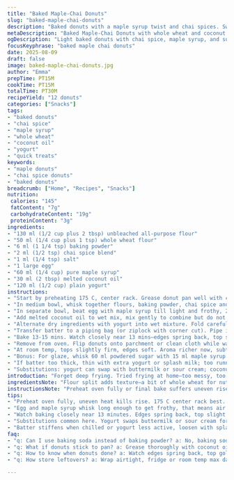 ```yaml
---
title: "Baked Maple-Chai Donuts"
slug: "baked-maple-chai-donuts"
description: "Baked donuts with a maple syrup twist and chai spices. Swapped some flour for whole wheat and buttermilk for plain yogurt. Replaced canola oil with melted coconut oil for a subtle aroma and swapped baking soda for baking powder. Batter piped into a donut pan, baked at 175 C. Texture tender but with a hint of chew from whole wheat. Lightly sweet, earthy spices fill the nose as they bake. Perfect for those who want quick, less greasy treats without deep frying but still crave donuty vibes."
metaDescription: "Baked Maple-Chai Donuts with whole wheat and coconut oil, tender crumb with subtle chew. Warm spices and maple syrup notes. Quick 30-minute bake, less greasy treat."
ogDescription: "Light baked donuts with chai spice, maple syrup, and subtle whole wheat chew. Coconut oil and yogurt swap for moist texture. Fast bake, cozy flavors."
focusKeyphrase: "baked maple chai donuts"
date: 2025-08-09
draft: false
image: baked-maple-chai-donuts.jpg
author: "Emma"
prepTime: PT15M
cookTime: PT15M
totalTime: PT30M
recipeYield: "12 donuts"
categories: ["Snacks"]
tags:
- "baked donuts"
- "chai spice"
- "maple syrup"
- "whole wheat"
- "coconut oil"
- "yogurt"
- "quick treats"
keywords:
- "maple donuts"
- "chai spice donuts"
- "baked donuts"
breadcrumb: ["Home", "Recipes", "Snacks"]
nutrition: 
 calories: "145"
 fatContent: "7g"
 carbohydrateContent: "19g"
 proteinContent: "3g"
ingredients:
- "130 ml (1/2 cup plus 2 tbsp) unbleached all-purpose flour"
- "50 ml (1/4 cup plus 1 tsp) whole wheat flour"
- "6 ml (1 1/4 tsp) baking powder"
- "2 ml (1/2 tsp) chai spice blend"
- "1 ml (1/4 tsp) salt"
- "1 large egg"
- "60 ml (1/4 cup) pure maple syrup"
- "30 ml (2 tbsp) melted coconut oil"
- "120 ml (1/2 cup) plain yogurt"
instructions:
- "Start by preheating 175 C, center rack. Grease donut pan well with coconut oil or nonstick spray. So important, these get sticky otherwise. Set aside."
- "In medium bowl, whisk together flours, baking powder, chai spice and salt. Notice the chai aroma already? That’s your bonus."
- "In separate bowl, beat egg with maple syrup till light and frothy, 2 minutes tops. Use a whisk, vigor matters here."
- "Add melted coconut oil to wet mix, mix gently to combine but do not overwork."
- "Alternate dry ingredients with yogurt into wet mixture. Fold carefully until batter comes together smooth, no lumps but don’t overmix or the donuts get tough."
- "Transfer batter to a piping bag (or ziplock with corner cut). Pipe into each cavity till about 3/4 full. Clean edges, messy batter burns and smells acrid."
- "Bake 13-15 mins. Watch closely near 13 mins—edges spring back, top slightly golden. Don’t rely solely on toothpick; sometimes it sticks a bit due to sugar content. Gently press donut surface, should bounce back slightly yet feel set."
- "Remove from oven. Flip donuts onto parchment or clean cloth while warm. Cooling first avoids soggy bottoms but no need to wait long or they dry out."
- "At room temp, tops slightly firm, edges soft. Aroma richer now, subtle maple with warm spices weaving through. Ideal eaten same day."
- "Bonus: For glaze, whisk 60 ml powdered sugar with 15 ml maple syrup and little water. Drizzle cooled donuts for shiny, sweet kiss."
- "If batter too thick, thin with extra yogurt or splash milk; too runny add spoon flour, but small tweaks, batter needs body."
- "Substitutions: yogurt can swap with buttermilk or sour cream; coconut oil replace with mild olive or vegetable oil. Baking powder needed for rise; baking soda won't work alone due to acidity changes from swapping ingredients."
introduction: "Forget deep frying. Tried frying at home—too messy, too fiddly, and the oil smell stuck around. Baked donuts answer that frustration with a kinder kitchen vibe and fewer calories. Plus, the maple and chai combo brings an unexpected warmth—a hint of spice and caramel sweetness you don’t see in usual donuts. These aren’t super fluffy but strong enough, tender crumb and crumbly edges that snap when you bite in. Been hunting a balance between texture and flavor for ages. Today’s iteration hits a lovely note.Substituting flours introduces nutty undertone, coconut oil brings subtle tropical aroma. Watch the batter consistency, too thin = flat, too thick = heavy. Piping helps portion control and shape. Timing’s everything; oven heat varies, so don’t just count minutes. Dough’s springy feel and top golden curl tell you when they’re ready. Cool properly or you lose that gentle chew."
ingredientsNote: "Flour split adds texture—a bit of whole wheat for nuttiness and density. Baking powder increased compensates for the lack of baking soda and presence of yogurt. Chai spice—my secret weapon here—adds complexity: cinnamon, cardamom, clove, tiny pinch of nutmeg. Could skip but flavor falls flat. Maple syrup replaces refined sugar for natural sweetness and moisture; reduces dryness. Coconut oil melts at body temp, lets donuts slice cleanly but keeps crumb moist. Yogurt swaps buttermilk; provides acidity and tenderizes crumb, helps chemical leaveners activate. Egg binds fats and liquids. Salt balances sweet and rounds flavor profile. Important to measure liquids exactly—too much yogurt, donuts collapse. Greasing pan thoroughly avoids sticky mess; reusable donut pans often cling if neglected. Piping batter instead of spooning ensures even thickness, consistent bake."
instructionsNote: "Preheat oven fully or final bake suffers uneven rise and dense donut centers. Use whisk to really aerate eggs and maple, builds subtle lift. Oil must be melted and warm but not hot or eggs cook prematurely. Mix gently when combining wet and dry, overmix makes tough donuts; a few little streaks of flour ok—better than heavy paste. Piping bags save time and mess; no need for fancy equipment, ziplock corner snip works fine. Bake times slight range; start checking around 12-13 minutes—visual cues beat timers every time. Tops should look dry but not cracked; springiness when lightly pressed means ready. Toothpick often damp due to syrup, bounce back better trust signal. Flip onto parchment warm—hot donuts sag and stick, cool ones crumble. Glaze optional but maple drizzle amps sweet notes. Rest leftovers wrapped tightly to avoid drying. Reheated briefly, donuts soften again but no glory day freshness.Sometimes batter thickens if chill air or inactive yogurt; loosen with splash milk to maintain pipeability. Beat egg and syrup long enough to get froth—that little air helps texture big time. Remember what failed past: sloppy greasing = stuck wrecks. Don’t skip step."
tips:
- "Preheat oven fully, uneven heat kills rise. 175 C center rack best. Grease pan gud—coconut oil or spray. Skip greasing? Batter sticks, nightmare. Piping key, messy edges burn, smells acrid. Ziplock works better than spooning. Thickness matters, too thin flat, too thick heavy. Fold batter, no overmix; lumps okay, tough donuts otherwise."
- "Egg and maple syrup whisk long enough to get frothy, that means air. Air adds lightness not sugar alone. Melt coconut oil warm, not hot—or egg cooks early, clumps wreck batter. Alternate wet and dry folding carefully as you go; care means tenderness not tough chew. Flour variability happens, adjust with splash milk or extra flour to pipe well."
- "Watch baking closely near 13 minutes. Edges spring back, top slight gold, toothpick sticky due to syrup. Press surface lightly for bounce back, signals doneness more than toothpick. Flip warm donuts quick to parchment or cloth to avoid soggy bottoms. Cool little, drying ruins soft texture. Glaze optional—powdered sugar maple drizzle adds shine and sweet kiss only."
- "Substitutions common here. Yogurt swaps buttermilk or sour cream for acidity and tender crumb. Coconut oil replaced by mild olive or veg oil alters aroma but keeps moisture. Baking soda no good solo because of ingredient swaps; baking powder rise critical here. Flour mix split; whole wheat adds nuttiness and chew, balance against all-purpose keeps structure."
- "Batter stiffens when chilled or yogurt less active, loosen with splash milk for piping ease. Greasing can’t be lazy—sticky donut wrecks old story, scraping mess. Watch aromas—chai spice hit early in mixing, warmth builds as baking proceeds. Timing’s all, oven varies; go by bounce, color, springiness. Don’t skip whisking egg syrup stage, key for lift."
faq:
- "q: Can I use baking soda instead of baking powder? a: No, baking soda alone won’t rise here. Yogurt acid changes reaction. Baking powder needed for proper lift. Soda needs acid balance; without adjustments, dense donuts."
- "q: What if donuts stick to pan? a: Grease thoroughly with coconut oil or nonstick spray. Grease missed? Sticky mess, tears donuts flipping. Let pan dry a little after oiling but don’t skip. Using parchment under batter not great for piping shape."
- "q: How to know when donuts done? a: Watch edges spring back, top golden slight. Toothpick sticky, syrup traps moisture, so not reliable. Press lightly top; bounce back means done. Underbake yields wet centers, overbake dry crumb. Timing 13-15 mins, watch closely from 12."
- "q: How store leftovers? a: Wrap airtight, fridge or room temp max day. Reheat briefly for softness—microwave few seconds or oven low heat. Freeze wrapped tightly, thaw and reheat same way. Donuts dry out fast if exposed air. Glaze cut shelf a bit shorter."

---
```

